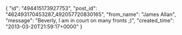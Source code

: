  {
   "id": "494415173927753",
   "post_id": "462493170453287_492057720830165",
   "from_name": "James Allan",
   "message": "Beverly, I am in court on many fronts ;)",
   "created_time": "2013-03-20T21:59:17+0000"
 }
